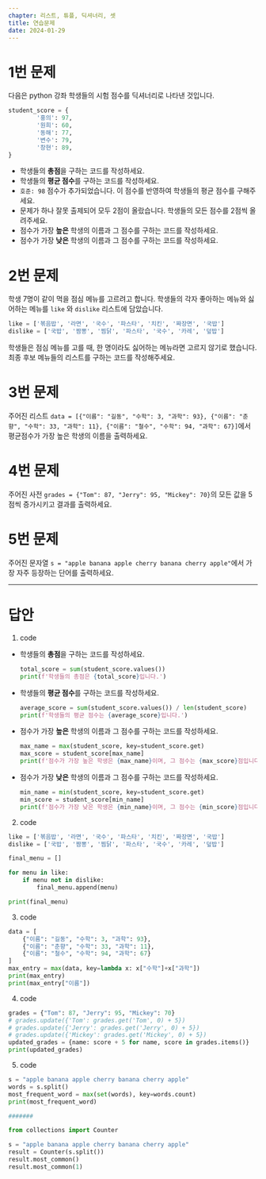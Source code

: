 ```yaml
---
chapter: 리스트, 튜플, 딕셔너리, 셋
title: 연습문제
date: 2024-01-29
---
```


# 1번 문제

다음은 python 강좌 학생들의 시험 점수를 딕셔너리로 나타낸 것입니다.

```python
student_score = {
		'홍의': 97,
		'원희': 60,
		'동해': 77,
		'변수': 79,
		'창현': 89,
}
```

- 학생들의 **총점**을 구하는 코드를 작성하세요.
- 학생들의 **평균 점수**를 구하는 코드를 작성하세요.
- `호준: 98` 점수가 추가되었습니다. 이 점수를 반영하여 학생들의 평균 점수를 구해주세요.
- 문제가 하나 잘못 출제되어 모두 2점이 올랐습니다. 학생들의 모든 점수를 2점씩 올려주세요.
- 점수가 가장 **높은** 학생의 이름과 그 점수를 구하는 코드를 작성하세요.
- 점수가 가장 **낮은** 학생의 이름과 그 점수를 구하는 코드를 작성하세요.

# 2번 문제

학생 7명이 같이 먹을 점심 메뉴를 고르려고 합니다. 학생들의 각자 좋아하는 메뉴와 싫어하는 메뉴를 `like` 와 `dislike` 리스트에 담았습니다.

```python
like = ['볶음밥', '라면', '국수', '파스타', '치킨', '짜장면', '국밥']
dislike = ['국밥', '짬뽕', '찜닭', '파스타', '국수', '카레', '덮밥']
```

학생들은 점심 메뉴를 고를 때, 한 명이라도 싫어하는 메뉴라면 고르지 않기로 했습니다. 최종 후보 메뉴들의 리스트를 구하는 코드를 작성해주세요.

# 3번 문제

주어진 리스트 `data = [{"이름": "길동", "수학": 3, "과학": 93}, {"이름": "춘향", "수학": 33, "과학": 11}, {"이름": "철수", "수학": 94, "과학": 67}]`에서 평균점수가 가장 높은 학생의 이름을 출력하세요.

# 4번 문제

주어진 사전 `grades = {"Tom": 87, "Jerry": 95, "Mickey": 70}`의 모든 값을 5점씩 증가시키고 결과를 출력하세요.

# 5번 문제

주어진 문자열 `s = "apple banana apple cherry banana cherry apple"`에서 가장 자주 등장하는 단어를 출력하세요.

---

# 답안

1. code

- 학생들의 **총점**을 구하는 코드를 작성하세요.
  ```python
  total_score = sum(student_score.values())
  print(f'학생들의 총점은 {total_score}입니다.')
  ```
- 학생들의 **평균 점수**를 구하는 코드를 작성하세요.
  ```python
  average_score = sum(student_score.values()) / len(student_score)
  print(f'학생들의 평균 점수는 {average_score}입니다.')
  ```
- 점수가 가장 **높은** 학생의 이름과 그 점수를 구하는 코드를 작성하세요.
  ```python
  max_name = max(student_score, key=student_score.get)
  max_score = student_score[max_name]
  print(f'점수가 가장 높은 학생은 {max_name}이며, 그 점수는 {max_score}점입니다.')
  ```
- 점수가 가장 **낮은** 학생의 이름과 그 점수를 구하는 코드를 작성하세요.
  ```python
  min_name = min(student_score, key=student_score.get)
  min_score = student_score[min_name]
  print(f'점수가 가장 낮은 학생은 {min_name}이며, 그 점수는 {min_score}점입니다.')
  ```

2. code

```python
like = ['볶음밥', '라면', '국수', '파스타', '치킨', '짜장면', '국밥']
dislike = ['국밥', '짬뽕', '찜닭', '파스타', '국수', '카레', '덮밥']

final_menu = []

for menu in like:
    if menu not in dislike:
        final_menu.append(menu)

print(final_menu)
```

3. code

```python
data = [
    {"이름": "길동", "수학": 3, "과학": 93},
    {"이름": "춘향", "수학": 33, "과학": 11},
    {"이름": "철수", "수학": 94, "과학": 67}
]
max_entry = max(data, key=lambda x: x["수학"]+x["과학"])
print(max_entry)
print(max_entry["이름"])
```

4. code

```python
grades = {"Tom": 87, "Jerry": 95, "Mickey": 70}
# grades.update({'Tom': grades.get('Tom', 0) + 5})
# grades.update({'Jerry': grades.get('Jerry', 0) + 5})
# grades.update({'Mickey': grades.get('Mickey', 0) + 5})
updated_grades = {name: score + 5 for name, score in grades.items()}
print(updated_grades)
```

5. code

```python
s = "apple banana apple cherry banana cherry apple"
words = s.split()
most_frequent_word = max(set(words), key=words.count)
print(most_frequent_word)

#######

from collections import Counter

s = "apple banana apple cherry banana cherry apple"
result = Counter(s.split())
result.most_common()
result.most_common(1)
```
